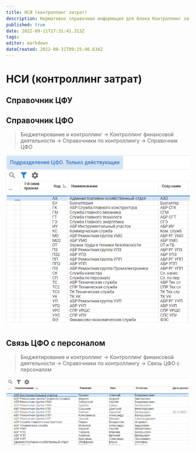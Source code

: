 ```yaml
---
title: НСИ (контроллинг затрат)
description: Нормативно справочная информация для блока Контроллинг затрат
published: true
date: 2022-09-11T17:31:41.313Z
tags: 
editor: markdown
dateCreated: 2022-08-31T09:15:40.634Z
---
```


# НСИ (контроллинг затрат)

## Справочник ЦФУ

## Справочник ЦФО


>Бюджетирование и контроллинг → Контроллинг финансовой деятельности → Справочники по контроллингу → Справочник ЦФО


![](<../../assets/image (749).png>)

## Связь ЦФО с персоналом

>Бюджетирование и контроллинг → Контроллинг финансовой деятельности → Справочники по контроллингу → Связь ЦФО с персоналом

![](<../../assets/image (765).png>)
